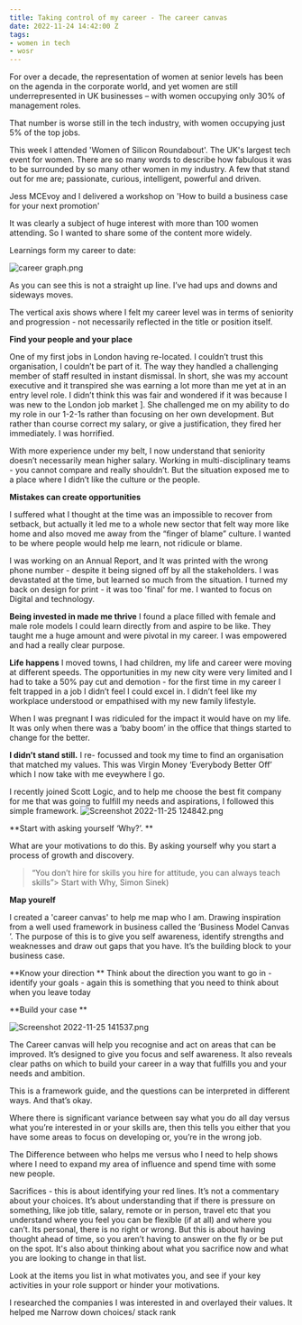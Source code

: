 ```yaml
---
title: Taking control of my career - The career canvas
date: 2022-11-24 14:42:00 Z
tags:
- women in tech
- wosr
---
```


For over a decade, the representation of women at senior levels has been on the agenda in the corporate world, and yet women are still underrepresented in UK businesses – with women occupying only 30% of management roles. 

That number is worse still in the tech industry, with women occupying just 5% of the top jobs. 

This week I attended 'Women of Silicon Roundabout'. The UK's largest tech event for women. There are so many words to describe how fabulous it was to be surrounded by so many other women in my industry. A few that stand out for me are; passionate, curious, intelligent, powerful and driven.

Jess MCEvoy and I delivered a workshop on 'How to build a business case for your next promotion' 

It was clearly a subject of huge interest with more than 100 women attending. So I wanted to share some of the content more widely. 

Learnings form my career to date:

![career graph.png](/uploads/career%20graph.png)

As you can see this is not a straight up line. I’ve had ups and downs and sideways moves. 

The vertical axis shows where I felt my career level was in terms of seniority and progression - not necessarily reflected in the title or position itself.

**Find your people and your place**

One of my first jobs in London having re-located. I couldn’t trust this organisation, I couldn’t be part of it. The way they handled a challenging member of staff resulted in instant dismissal. In short, she was my account executive and it transpired she was earning a lot more than me yet at in an entry level role. I didn’t think this was fair and wondered if it was because I was new to the London job market ]. She challenged me on my ability to do my role in our 1-2-1s rather than focusing on her own development. But rather than course correct my salary, or give a justification, they fired her immediately. I was horrified.

With more experience under my belt, I now understand that seniority doesn’t necessarily mean higher salary. Working in multi-disciplinary teams - you cannot compare and really shouldn’t. But the situation exposed me to a place where I didn’t like the culture or the people. 

**Mistakes can create opportunities**

I suffered what I thought at the time was an impossible to recover from setback, but actually it led me to a whole new sector that felt way more like home and also moved me away from the “finger of blame” culture. I wanted to be where people would help me learn, not ridicule or blame.

I was working on an Annual Report, and It was printed with the wrong phone number - despite it being signed off by all the stakeholders. I was devastated at the time, but learned so much from the situation. I turned my back on design for print - it was too 'final' for me. I wanted to focus on Digital and technology. 

**Being invested in made me thrive**
I found a place filled with female and male role models I could learn directly from and aspire to be like. They taught me a huge amount and were pivotal in my career. I was empowered and had a really clear purpose.

**Life happens**
I moved towns, I had children, my life and career were moving at different speeds. The opportunities in my new city were very limited and I had to take a 50% pay cut and demotion - for the first time in my career I felt trapped in a job I didn’t feel I could excel in. I didn’t feel like my workplace understood or empathised with my new family lifestyle.

When I was pregnant I was ridiculed for the impact it would have on my life. It was only when there was a ‘baby boom’ in the      office that things started to change for the better. 

**I didn’t stand still.**
I re- focussed and took my time to find an organisation that matched my values. This was Virgin Money ‘Everybody Better Off’ which I now take with me eveywhere I go. 

I recently joined Scott Logic, and to help me choose the best fit company for me that was going to fulfill my needs and aspirations, I followed this simple framework.
![Screenshot 2022-11-25 124842.png](/uploads/Screenshot%202022-11-25%20124842.png)

**Start with asking yourself ‘Why?’.
**

What are your motivations to do this. By asking yourself why you start a process of growth and discovery.

 > “You don’t hire for skills you hire for attitude, you can always teach skills”> 
  Start with Why, Simon Sinek)

**Map yourelf**

I created a 'career canvas' to help me map who I am. Drawing inspiration from a well used framework in business called the ‘Business Model Canvas ’. The purpose of this is to give you self awareness, identify strengths and weaknesses and draw out gaps that you have. It’s the building block to your business case. 

**Know your direction
**
Think about the direction you want to go in - identify your goals - again this is something that you need to think about when you leave today

**Build your case
**

![Screenshot 2022-11-25 141537.png](/uploads/Screenshot%202022-11-25%20141537.png)

The Career canvas will help you recognise and act on areas that can be improved. It’s designed to give you focus and self awareness. It also reveals clear paths on which to build your career in a way that fulfills you and your needs and ambition. 

This is a framework guide, and the questions can be interpreted in different ways. And that’s okay. 

Where there is significant variance between say what you do all day versus what you’re interested in or your skills are, then this tells you either that you have some areas to focus on developing or, you’re in the wrong job.

The Difference between who helps me versus who I need to help shows where I need to expand my area of influence and spend time with some new people.

Sacrifices - this is about identifying your red lines. It’s not a commentary about your choices. It’s about understanding that if there is pressure on something, like job title, salary, remote or in person, travel etc  that you understand where you feel you can be flexible (if at all) and where you can’t. Its personal, there is no right or wrong. But this is about having thought ahead of time, so you aren’t having to answer on the fly or be put on the spot. It's also about thinking about what you sacrifice now and what you are looking to change in that list.

Look at the items you list in what motivates you, and see if your key activities in your role support or hinder your motivations.

I researched the companies I was interested in and overlayed their values.
It helped me Narrow down choices/ stack rank




